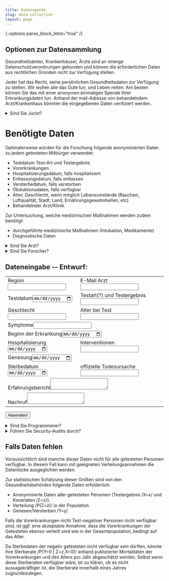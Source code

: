 ```yaml
---
title: Datenspende
slug: data-collection
layout: page
---
```

{::options parse_block_html="true" /}
## Optionen zur Datensammlung

Gesundheitsämter, Krankenhäuser, Ärzte
sind an strenge Datenschutzverordnungen gebunden und können die erforderlichen Daten aus rechtlichen Gründen nicht zur Verfügung stellen.


Jeder hat das Recht, seine persönlichen Gesundheitsdaten zur Verfügung zu stellen.
Wir wollen alle das Gute tun, und Leben retten.
Am besten können Sie das mit einer anonymen einmaligen Spende Ihrer Erkrankungsdaten tun.
Anhand der mail-Adresse von behandelndem Arzt/Krankenhaus könnten die eingegebenen Daten verifiziert werden.

<details><summary markdown="span">Sind Sie Jurist?</summary>
- Wie kann unser Vorschlag verbessert werden, um alle datenschutzrechtlichen Vorgaben zu erfüllen und Bedenken zu berücksichtigen?
- Haben Hinterbliebenen das Recht, die Daten Ihrer verstorbenen Angehörigen mit einem Nachruf zu veröffentlichen?
- Unter welchen Umständen würden Sie eine Erkrankungs-Datenspende weiterempfehlen?
<div markdown="0">
	{% include comment_form.html subject="legal" %}
</div>
</details>

# Benötigte Daten
Optimalerweise würden für die Forschung folgende anonymisierten Daten zu jedem getesteten Mitbürger verwendet:
- Testdatum Test-Art und Testergebnis
- Vorerkrankungen
- Hospitalisierungsdatum, falls hospitalisiert
- Entlassungsdatum, falls entlassen
- Versterbedatum, falls verstorben
- Obduktionsdaten, falls verfügbar
- Alter, Geschlecht, wenn möglich Lebensumstände (Rauchen, Luftqualität, Stadt, Land, Ernährungsgewohnheiten, etc)
- Behandelnder Arzt/Klinik

Zur Untersuchung, welche medizinischen Maßnahmen werden zudem benötigt:
- durchgeführte medizinische Maßnahmen (Intubation, Medikamente)
- Diagnostische Daten


<details><summary markdown="span">Sind Sie Arzt?</summary>
- Welche diagnostischen Kennwerte und klinischen Maßnahmen sollten ausdrücklich erfragt werden?
- Unter welchen Umständen würden Sie eine Erkrankungs-Datenspende weiterempfehlen?
<div markdown="0">
	{% include comment_form.html subject="doctor" %}
</div>
</details>


<details><summary markdown="span">Sind Sie Forscher?</summary>
- Bräuchten Sie zusätzliche Daten für Ihre Forschung?
- Unter welchen Umständen würden Sie eine Erkrankungs-Datenspende weiterempfehlen?
<div markdown="0">
	{% include comment_form.html subject="researcher" %}
</div>
</details>


## Dateneingabe -- Entwurf:
  
<form method="POST" action="{{ site.staticman_data_url }}">
  <table>
  <input name="options[redirect]" type="hidden" value="https://gkappler.github.io/CausalCovid-19/">
  <!-- e.g. "2016-01-02-this-is-a-post" -->
  <input name="options[slug]" type="hidden" value="{{ page.slug }}">
  <tr><td><label>Region<input name="fields[date_test]" type="text"></label></td>
	  <td><label>E-Mail Arzt<input name="fields[doctor]" type="email"></label></td></tr>
  <tr><td><label>Testdatum<input name="fields[date_test]" type="date"></label></td>
	  <td><label>Testart(?) und Testergebnis<input name="fields[test_result]" type="text"></label></td></tr>
  <tr><td><label>Geschlecht<input name="fields[gender]" type="numeric"></label></td>
      <td><label>Alter bei Test<input name="fields[age]" type="numeric"></label></td></tr>
  <tr><td colspan="2"><label>Symptome<input name="fields[symptoms]" type="text"></label></td></tr>
  <tr><td colspan="2"><label>Beginn der Erkrankung<input name="fields[disease_onset]" type="date"></label></td></tr>
  <tr><td><label>Hospitalisierung<input name="fields[date_hospital]" type="date"></label></td>
	  <td><label>Interventionen<input name="fields[interventions]" type="text"></label></td></tr>
  <tr><td colspan="2"><label>Genesung<input name="fields[date_recovered]" type="date"></label></td></tr>
  <tr><td><label>Sterbedatum<input name="fields[date_deceased]" type="date"></label></td>
      <td><label>offizielle Todesursache<input name="fields[cause_of_death]" type="text"></label></td></tr>
  <tr><td colspan="2"><label>Erfahrungsbericht<textarea name="fields[message]"></textarea></label></td></tr>
  <tr><td colspan="2"><label>Nachruf<textarea name="fields[obituary]"></textarea></label></td></tr>
  </table>
  <button type="submit">Absenden!</button>
</form>


<details><summary markdown="span">Sind Sie Programmierer?</summary>
- Wie würden Sie die technische Umsetzung dieses Projekts verbessern?
- Können Sie helfen?
<div markdown="0">
	{% include comment_form.html subject="programming" %}
</div>
</details>

<details><summary markdown="span">Führen Sie Security-Audits durch?</summary>
- Wie kann unser Vorschlag verbessert werden, um alle datenschutzrechtlichen Vorgaben zu erfüllen und Bedenken zu berücksichtigen?
<div markdown="0">
	{% include comment_form.html subject="data-security" %}
</div>
</details>


## Falls Daten fehlen
Voraussichtlich sind manche dieser Daten nicht für alle getesteten Personen verfügbar.
In diesem Fall kann mit geeigneten Verteilungsannahmen die Datenlücke ausgeglichen werden.

Zur statistischen Schätzung dieser Größen sind von den Gesundheitsbehörden folgende Daten erfolderlich:
- Anonymisierte Daten aller getesteten Personen (Testergebnis /X=x/ und Kovariaten /Z=z/).
- Verteilung /P(Z=z)/ in der Population.
- Genesen/Versterben /Y=y/.

Falls die Vorerkrankungen nicht Test-negativer Personen nicht verfügbar sind, ist ggf. eine akzeptable Annahme, dass die Vorerkrankungen der Getesteten ebenso verteilt sind wie in der Gesamtpopulation, bedingt auf das Alter.

Da Sterbedaten der negativ getesteten nicht verfügbar sein dürften, könnte ihre Sterberate /P(Y=0 | Z=z,X=0)/ anhand publizierter Mortalitäten der Vorerkrankungen und des Alters pro Jahr abgeschätzt werden.
Selbst wenn diese Sterberaten verfügbar wäre, ist zu klären, ob es nicht aussagekräftiger ist, die Sterberate innerhalb eines Jahres zugrundezulegen.
